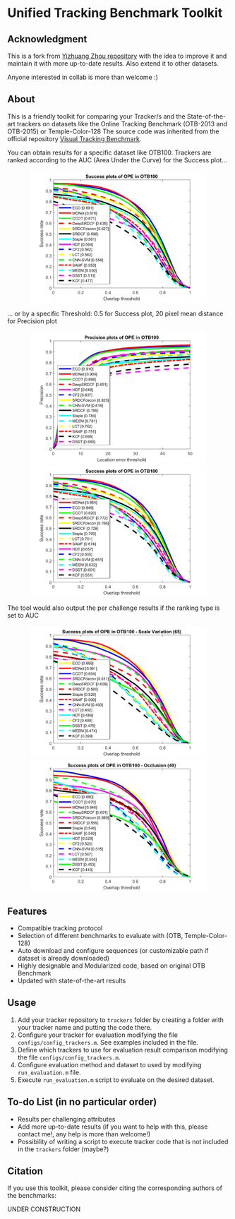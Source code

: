 Unified Tracking Benchmark Toolkit
===

## Acknowledgment

This is a fork from [Yizhuang Zhou repository](https://github.com/ZhouYzzz/otb-toolkit) with the idea to improve it and maintain it with more up-to-date results. Also extend it to other datasets.

Anyone interested in collab is more than welcome :)

## About

This is a friendly toolkit for comparing your Tracker/s and the State-of-the-art trackers on datasets like the Online Tracking Benchmark (OTB-2013 and OTB-2015) or Temple-Color-128
The source code was inherited from the official repository [Visual Tracking Benchmark](http://cvlab.hanyang.ac.kr/tracker_benchmark/index.html).

You can obtain results for a specific dataset like OTB100.
Trackers are ranked according to the AUC (Area Under the Curve) for the Success plot...
<p align="center">
<img src="figs/sample/success_plot_OPE_OTB100_AUC.png" alt="Success Plot of OTB ranked by AUC" width="400">
</p>

... or by a specific Threshold: 0.5 for Success plot, 20 pixel mean distance for Precision plot
<p align="center">
<img src="figs/sample/precision_plot_OPE_OTB100_threshold.png" alt="Precision Plot of OTB ranked by Center Distance Precision at 20 pixels" width="400">
<img src="figs/sample/success_plot_OPE_OTB100_threshold.png" alt="Success Plot of OTB ranked by Overlap Precision at Threshold 0.5" width="400">
</p>

The tool would also output the per challenge results if the ranking type is set to AUC
<p align="center">
<img src="figs/sample/success_plot_OPE_OTB100_SV.png" alt="Precision Plot of OTB ranked by AUC for Scale Variation attribute" width="400">
<img src="figs/sample/success_plot_OPE_OTB100_OCC.png" alt="Success Plot of OTB ranked by AUC for Occlusion attribute" width="400">
</p>

## Features
* Compatible tracking protocol
* Selection of different benchmarks to evaluate with (OTB, Temple-Color-128)
* Auto download and configure sequences (or customizable path if dataset is already downloaded)
* Highly designable and Modularized code, based on original OTB Benchmark
* Updated with state-of-the-art results

## Usage

1. Add your tracker repository to `trackers` folder by creating a folder with your tracker name and putting the code there.
2. Configure your tracker for evaluation modifying the file `configs/config_trackers.m`. See examples included in the file.
3. Define which trackers to use for evaluation result comparison modifying the file `configs/config_trackers.m`.
4. Configure evaluation method and dataset to used by modifying `run_evaluation.m` file.
5. Execute `run_evaluation.m` script to evaluate on the desired dataset.

## To-do List (in no particular order)
* Results per challenging attributes
* Add more up-to-date results (if you want to help with this, please contact me!, any help is more than welcome!)
* Possibility of writing a script to execute tracker code that is not included in the `trackers` folder (maybe?)

## Citation

If you use this toolkit, please consider citing the corresponding authors of the benchmarks:

UNDER CONSTRUCTION
